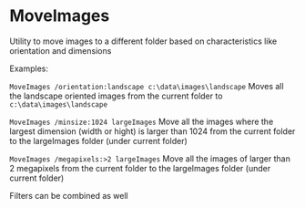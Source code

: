 # MoveImages
Utility to move images to a different folder based on characteristics like orientation and dimensions

Examples:

`MoveImages /orientation:landscape c:\data\images\landscape`
Moves all the landscape oriented images from the current folder to `c:\data\images\landscape`

`MoveImages /minsize:1024 largeImages`
Move all the images where the largest dimension (width or hight) is larger than 1024 from the current folder to the largeImages folder (under current folder)

`MoveImages /megapixels:>2 largeImages`
Move all the images of larger than 2 megapixels from the current folder to the largeImages folder (under current folder)

Filters can be combined as well